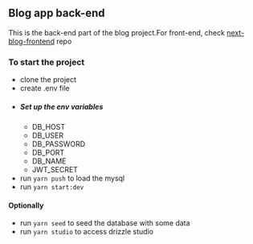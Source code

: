 ## Blog app back-end

This is the back-end part of the blog project.For front-end, check [next-blog-frontend](https://github.com/yehtetaung4466/next-blog-frontend) repo

### To start the project
- clone the project
- create .env file
 - ##### Set up the env variables
   - DB_HOST
   - DB_USER
   - DB_PASSWORD
   - DB_PORT
   - DB_NAME
   - JWT_SECRET
  - run `yarn push` to load the mysql
  - run `yarn start:dev`

#### Optionally
- run `yarn seed` to seed the database with some data
- run `yarn studio` to access drizzle studio
 

